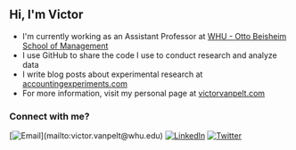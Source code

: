 ## Hi, I'm Victor
- I'm currently working as an Assistant Professor at <a href="https://www.whu.edu/en/faculty/victor-van-pelt/" target="_blank">WHU - Otto Beisheim School of Management</a>
- I use GitHub to share the code I use to conduct research and analyze data
- I write blog posts about experimental research at <a href="https://www.accountingexperiments.com" target="_blank">accountingexperiments.com</a>
- For more information, visit my personal page at <a href="https://www.victorvanpelt.com" target="_blank">victorvanpelt.com</a>
### Connect with me?
[![Email]([https://img.shields.io/badge/Microsoft_Outlook-0078D4?style=for-the-badge&logo=microsoft-outlook&logoColor=white](https://img.shields.io/badge/any_text-you_like-blue))](mailto:victor.vanpelt@whu.edu)
[![LinkedIn](https://img.shields.io/badge/LinkedIn-0077B5?style=for-the-badge&logo=linkedin&logoColor=white)](https://www.linkedin.com/in/victorvanpelt/)
[![Twitter](https://img.shields.io/badge/Twitter-1DA1F2?style=for-the-badge&logo=twitter&logoColor=white)](https://twitter.com/victorvanpelt)
